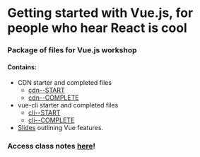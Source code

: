 # Getting started with Vue.js, for people who hear React is cool

### Package of files for Vue.js workshop

#### Contains:

- CDN starter and completed files
  - [cdn--START](https://github.com/rbnhmll/vue-workshop/tree/master/cdn--START)
  - [cdn--COMPLETE](https://github.com/rbnhmll/vue-workshop/tree/master/cdn--COMPLETE)
- vue-cli starter and completed files
  - [cli--START](https://github.com/rbnhmll/vue-workshop/tree/master/cli--START)
  - [cli--COMPLETE](https://github.com/rbnhmll/vue-workshop/tree/master/cli--COMPLETE)
- [Slides](https://github.com/rbnhmll/vue-workshop/tree/master/vueJS_workshop--slides) outlining Vue features.

### Access class notes [here](https://notes.vuejsworkshop.com/)!

